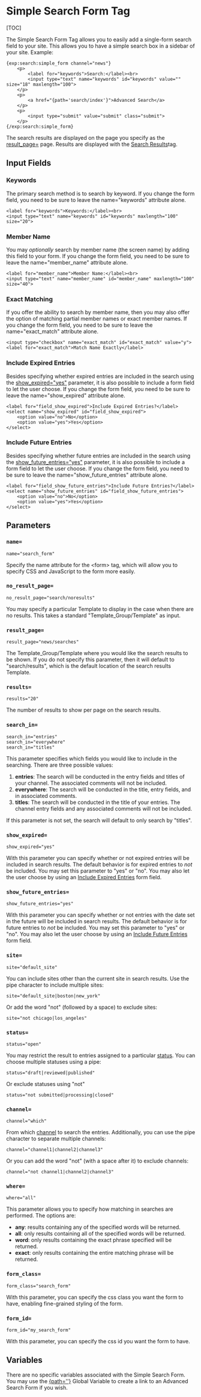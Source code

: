<!--
    This source file is part of the open source project
    ExpressionEngine User Guide (https://github.com/ExpressionEngine/ExpressionEngine-User-Guide)

    @link      https://expressionengine.com/
    @copyright Copyright (c) 2003-2020, Packet Tide, LLC (https://packettide.com)
    @license   https://expressionengine.com/license Licensed under Apache License, Version 2.0
-->

# Simple Search Form Tag

[TOC]

The Simple Search Form Tag allows you to easily add a single-form search field to your site. This allows you to have a simple search box in a sidebar of your site. Example:

    {exp:search:simple_form channel="news"}
        <p>
            <label for="keywords">Search:</label><br>
            <input type="text" name="keywords" id="keywords" value="" size="18" maxlength="100">
        </p>
        <p>
            <a href="{path='search/index'}">Advanced Search</a>
        </p>
        <p>
            <input type="submit" value="submit" class="submit">
        </p>
    {/exp:search:simple_form}

The search results are displayed on the page you specify as the [result_page=](#result_page) page. Results are displayed with the [Search Results](add-ons/search/results.md)tag.

## Input Fields

### Keywords

The primary search method is to search by keyword. If you change the form field, you need to be sure to leave the name="keywords" attribute alone.

    <label for="keywords">Keywords:</label><br>
    <input type="text" name="keywords" id="keywords" maxlength="100" size="20">

### Member Name

You may _optionally_ search by member name (the screen name) by adding this field to your form. If you change the form field, you need to be sure to leave the name="member_name" attribute alone.

    <label for="member_name">Member Name:</label><br>
    <input type="text" name="member_name" id="member_name" maxlength="100" size="40">

### Exact Matching

If you offer the ability to search by member name, then you may also offer the option of matching partial member names or exact member names. If you change the form field, you need to be sure to leave the name="exact_match" attribute alone.

    <input type="checkbox" name="exact_match" id="exact_match" value="y">
    <label for="exact_match">Match Name Exactly</label>

### Include Expired Entries

Besides specifying whether expired entries are included in the search using the [show_expired="yes"](#show_expired) parameter, it is also possible to include a form field to let the user choose. If you change the form field, you need to be sure to leave the name="show_expired" attribute alone.

    <label for="field_show_expired">Include Expired Entries?</label>
    <select name="show_expired" id="field_show_expired">
        <option value="no">No</option>
        <option value="yes">Yes</option>
    </select>

### Include Future Entries

Besides specifying whether future entries are included in the search using the [show_future_entries="yes"](#show_future_entries) parameter, it is also possible to include a form field to let the user choose. If you change the form field, you need to be sure to leave the name="show_future_entries" attribute alone.

    <label for="field_show_future_entries">Include Future Entries?</label>
    <select name="show_future_entries" id="field_show_future_entries">
        <option value="no">No</option>
        <option value="yes">Yes</option>
    </select>

## Parameters

### `name=`

    name="search_form"

Specify the name attribute for the &lt;form&gt; tag, which will allow you to specify CSS and JavaScript to the form more easily.

### `no_result_page=`

    no_result_page="search/noresults"

You may specify a particular Template to display in the case when there are no results. This takes a standard "Template_Group/Template" as input.

### `result_page=`

    result_page="news/searches"

The Template_Group/Template where you would like the search results to be shown. If you do not specify this parameter, then it will default to "search/results", which is the default location of the search results Template.

### `results=`

    results="20"

The number of results to show per page on the search results.

### `search_in=`

    search_in="entries"
    search_in="everywhere"
    search_in="titles"

This parameter specifies which fields you would like to include in the searching. There are three possible values:

1.  **entries**: The search will be conducted in the entry fields and titles of your channel. The associated comments will not be included.
2.  **everywhere**: The search will be conducted in the title, entry fields, and in associated comments.
3.  **titles**: The search will be conducted in the title of your entries. The channel entry fields and any associated comments will not be included.

If this parameter is not set, the search will default to only search by "titles".

### `show_expired=`

    show_expired="yes"

With this parameter you can specify whether or not expired entries will be included in search results. The default behavior is for expired entries to _not_ be included. You may set this parameter to "yes" or "no". You may also let the user choose by using an [Include Expired Entries](#include-expired-entries) form field.

### `show_future_entries=`

    show_future_entries="yes"

With this parameter you can specify whether or not entries with the date set in the future will be included in search results. The default behavior is for future entries to _not_ be included. You may set this parameter to "yes" or "no". You may also let the user choose by using an [Include Future Entries](#include-future-entries) form field.

### `site=`

    site="default_site"

You can include sites other than the current site in search results. Use the pipe character to include multiple sites:

    site="default_site|boston|new_york"

Or add the word "not" (followed by a space) to exclude sites:

    site="not chicago|los_angeles"

### `status=`

    status="open"

You may restrict the result to entries assigned to a particular [status](control-panel/channels.md#statuses-tab). You can choose multiple statuses using a pipe:

    status="draft|reviewed|published"

Or exclude statuses using "not"

    status="not submitted|processing|closed"

### `channel=`

    channel="which"

From which [channel](control-panel/channels.md) to search the entries. Additionally, you can use the pipe character to separate multiple channels:

    channel="channel1|channel2|channel3"

Or you can add the word "not" (with a space after it) to exclude channels:

    channel="not channel1|channel2|channel3"

### `where=`

    where="all"

This parameter allows you to specify how matching in searches are performed. The options are:

- **any**: results containing any of the specified words will be returned.
- **all**: only results containing all of the specified words will be returned.
- **word**: only results containing the exact phrase specified will be returned.
- **exact**: only results containing the entire matching phrase will be returned.

### `form_class=`

    form_class="search_form"

With this parameter, you can specify the css class you want the form to have, enabling fine-grained styling of the form.

### `form_id=`

    form_id="my_search_form"

With this parameter, you can specify the css id you want the form to have.

## Variables

There are no specific variables associated with the Simple Search Form. You may use the [{path=''}](templates/globals/path.md) Global Variable to create a link to an Advanced Search Form if you wish.
